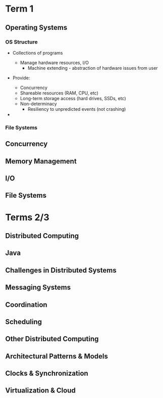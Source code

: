 # Term 1
## Operating Systems
### OS Structure
- Collections of programs
	- Manage hardware resources, I/O
		- Machine extending - abstraction of hardware issues from user

- Provide:
	- Concurrency
	- Shareable resources (RAM, CPU, etc)
	- Long-term storage access (hard drives, SSDs, etc)
	- Non-determinacy
		- Resiliency to unpredicted events (not crashing)

- 
### File Systems
## Concurrency

## Memory Management

## I/O

## File Systems

# Terms 2/3

## Distributed Computing

## Java

## Challenges in Distributed Systems

## Messaging Systems

## Coordination

## Scheduling

## Other Distributed Computing

## Architectural Patterns & Models

## Clocks & Synchronization

## Virtualization & Cloud